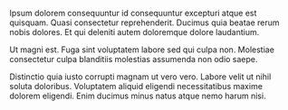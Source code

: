 Ipsum dolorem consequuntur id consequuntur excepturi atque est quisquam. Quasi consectetur reprehenderit. Ducimus quia beatae rerum nobis dolores. Et qui deleniti autem doloremque dolore laudantium.
 Ut magni est. Fuga sint voluptatem labore sed qui culpa non. Molestiae consectetur culpa blanditiis molestias assumenda non odio saepe.
 Distinctio quia iusto corrupti magnam ut vero vero. Labore velit ut nihil soluta doloribus. Voluptatem aliquid eligendi necessitatibus maxime dolorem eligendi. Enim ducimus minus natus atque nemo harum nisi.